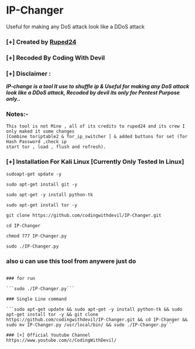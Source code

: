 # IP-Changer
Useful for making any DoS attack look like a DDoS attack

### [+] Created by  [Ruped24](https://github.com/ruped24/) 

### [+] Recoded By Coding With Devil

### [+] Disclaimer :
***IP-change is a tool It use to shuffle ip & Useful for making any DoS attack look like a DDoS attack, Recoded by devil its only for Pentest Purpose only..***

### Notes:- 
    This tool is not Mine , all of its credits to ruped24 and its crew I only maked it some changes 
    [Combine toriptable2 & Tor_ip_switcher ] & added buttons for set (Tor Hash Password ,check ip 
    start tor , load , flush and refresh).


### [+] Installation For Kali Linux [Currently Only Tested In Linux]

```sudoapt-get update -y```

```sudo apt-get install git -y```

```sudo apt-get -y install python-tk```

```sudo apt-get install tor -y```

```git clone https://github.com/codingwithdevil/IP-Changer.git```

```cd IP-Changer```

```chmod 777 IP-Changer.py```

```sudo ./IP-Changer.py```

### also u can use this tool from anywere just do  

```sudo cp IP-changer.py /usr/local/bin/

### for run 

```sudo ./IP-Changer.py```

### Single Line command

```sudo apt-get update && sudo apt-get -y install python-tk && sudo apt-get install tor -y && git clone https://github.com/codingwithdevil/IP-Changer.git && cd IP-Changer && sudo mv IP-Changer.py /usr/local/bin/ && sudo ./IP-Changer.py```

### [+] Official Youtube Channel https://www.youtube.com/c/CodingWithDevil/
